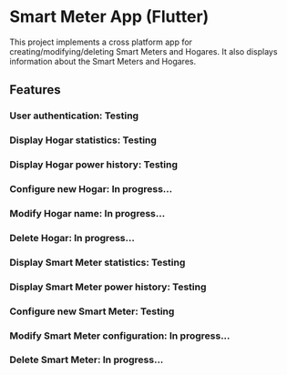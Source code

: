 # Smart Meter App (Flutter)

This project implements a cross platform app for creating/modifying/deleting Smart Meters and 
Hogares. It also displays information about the Smart Meters and Hogares.

## Features
### User authentication: Testing

### Display Hogar statistics: Testing
### Display Hogar power history: Testing
### Configure new Hogar: In progress...
### Modify Hogar name: In progress...
### Delete Hogar: In progress...

### Display Smart Meter statistics: Testing
### Display Smart Meter power history: Testing
### Configure new Smart Meter: Testing
### Modify Smart Meter configuration: In progress...
### Delete Smart Meter: In progress...